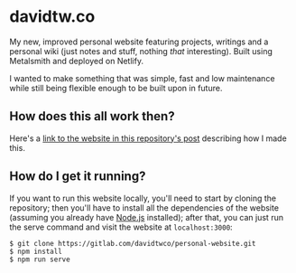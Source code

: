# davidtw.co
My new, improved personal website featuring projects, writings and a personal wiki (just notes and stuff, nothing *that* interesting). Built using Metalsmith and deployed on Netlify.

I wanted to make something that was simple, fast and low maintenance while still being flexible enough to be built upon in future.

## How does this all work then?
Here's a [link to the website in this repository's post](https://davidtw.co/writings/2017/rebuilding-my-portfolio/) describing how I made this.

## How do I get it running?
If you want to run this website locally, you'll need to start by cloning the repository; then you'll have to install all the dependencies of the website (assuming you already have [Node.js](https://nodejs.org/en/) installed); after that, you can just run the serve command and visit the website at `localhost:3000`:

```
$ git clone https://gitlab.com/davidtwco/personal-website.git
$ npm install
$ npm run serve
```
